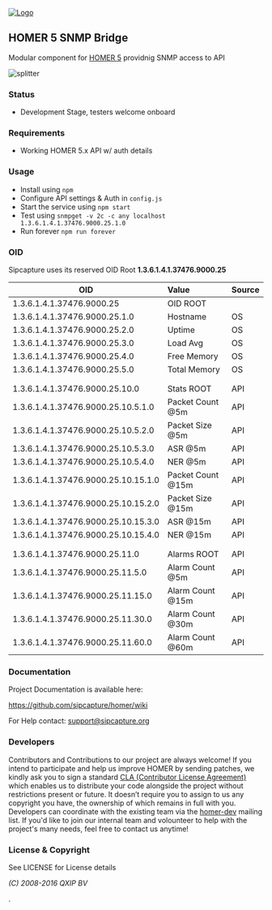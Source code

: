 [![Logo](http://sipcapture.org/data/images/sipcapture_header.png)](http://sipcapture.org)

## HOMER 5 SNMP Bridge

Modular component for [HOMER 5](http://github.com/sipcapture/homer) providnig SNMP access to API


![splitter](http://i.imgur.com/lytn4zn.png)

### Status

* Development Stage, testers welcome onboard

### Requirements

* Working HOMER 5.x API w/ auth details

### Usage

* Install using ```npm```
* Configure API settings & Auth in ```config.js```
* Start the service using ```npm start```
* Test using ```snmpget -v 2c -c any localhost 1.3.6.1.4.1.37476.9000.25.1.0 ```
* Run forever ```npm run forever```

### OID 

Sipcapture uses its reserved OID Root **1.3.6.1.4.1.37476.9000.25**

| OID                            | Value           | Source  |
| ------------------------------ |:--------------- |:------- |
| 1.3.6.1.4.1.37476.9000.25      | OID ROOT        |         |
| 1.3.6.1.4.1.37476.9000.25.1.0  | Hostname        | OS      |
| 1.3.6.1.4.1.37476.9000.25.2.0  | Uptime          | OS      |
| 1.3.6.1.4.1.37476.9000.25.3.0  | Load Avg        | OS      |
| 1.3.6.1.4.1.37476.9000.25.4.0  | Free Memory     | OS      |
| 1.3.6.1.4.1.37476.9000.25.5.0  | Total Memory    | OS      |
|   |  |  |
|   |  |  |
| 1.3.6.1.4.1.37476.9000.25.10.0      | Stats  ROOT  | API   |
| 1.3.6.1.4.1.37476.9000.25.10.5.1.0  | Packet Count @5m   | API   |
| 1.3.6.1.4.1.37476.9000.25.10.5.2.0  | Packet Size @5m   | API   |
| 1.3.6.1.4.1.37476.9000.25.10.5.3.0  | ASR @5m   | API   |
| 1.3.6.1.4.1.37476.9000.25.10.5.4.0  | NER @5m   | API   |
| 1.3.6.1.4.1.37476.9000.25.10.15.1.0  | Packet Count @15m   | API   |
| 1.3.6.1.4.1.37476.9000.25.10.15.2.0  | Packet Size @15m   | API   |
| 1.3.6.1.4.1.37476.9000.25.10.15.3.0  | ASR @15m   | API   |
| 1.3.6.1.4.1.37476.9000.25.10.15.4.0  | NER @15m   | API   |
|   |  |  |
|   |  |  |
| 1.3.6.1.4.1.37476.9000.25.11.0      | Alarms  ROOT  | API   |
| 1.3.6.1.4.1.37476.9000.25.11.5.0      | Alarm Count @5m  | API   |
| 1.3.6.1.4.1.37476.9000.25.11.15.0      | Alarm Count @15m  | API   |
| 1.3.6.1.4.1.37476.9000.25.11.30.0      | Alarm Count @30m  | API   |
| 1.3.6.1.4.1.37476.9000.25.11.60.0      | Alarm Count @60m  | API   |

### Documentation

Project Documentation is available here:

https://github.com/sipcapture/homer/wiki

For Help contact: support@sipcapture.org



### Developers
Contributors and Contributions to our project are always welcome! If you intend to participate and help us improve HOMER by sending patches, we kindly ask you to sign a standard [CLA (Contributor License Agreement)](http://cla.qxip.net) which enables us to distribute your code alongside the project without restrictions present or future. It doesn’t require you to assign to us any copyright you have, the ownership of which remains in full with you. Developers can coordinate with the existing team via the [homer-dev](http://groups.google.com/group/homer-dev) mailing list. If you'd like to join our internal team and volounteer to help with the project's many needs, feel free to contact us anytime!




### License & Copyright

See LICENSE for License details

*(C) 2008-2016 QXIP BV*

.
